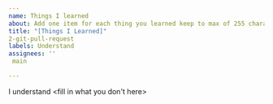 ```yaml
---
name: Things I learned
about: Add one item for each thing you learned keep to max of 255 characters
title: "[Things I Learned]"
2-git-pull-request
labels: Understand
assignees: ''
 main

---
```


I understand <fill in what you don't here>